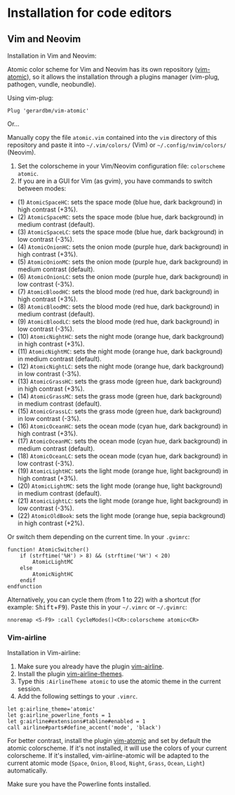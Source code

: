# Installation for code editors

## Vim and Neovim

Installation in Vim and Neovim:

Atomic color scheme for Vim and Neovim has its own repository ([vim-atomic](https://github.com/gerardbm/vim-atomic)), so it allows the installation through a plugins manager (vim-plug, pathogen, vundle, neobundle).

Using vim-plug:

```viml
Plug 'gerardbm/vim-atomic'
```

Or...

Manually copy the file `atomic.vim` contained into the `vim` directory of this repository and paste it into `~/.vim/colors/` (Vim) or `~/.config/nvim/colors/` (Neovim).

1. Set the colorscheme in your Vim/Neovim configuration file: `colorscheme atomic`.
2. If you are in a GUI for Vim (as gvim), you have commands to switch between modes:
- (1) `AtomicSpaceHC`: sets the space mode (blue hue, dark background) in high contrast (+3%).
- (2) `AtomicSpaceMC`: sets the space mode (blue hue, dark background) in medium contrast (default).
- (3) `AtomicSpaceLC`: sets the space mode (blue hue, dark background) in low contrast (-3%).
- (4) `AtomicOnionHC`: sets the onion mode (purple hue, dark background) in high contrast (+3%).
- (5) `AtomicOnionMC`: sets the onion mode (purple hue, dark background) in medium contrast (default).
- (6) `AtomicOnionLC`: sets the onion mode (purple hue, dark background) in low contrast (-3%).
- (7) `AtomicBloodHC`: sets the blood mode (red hue, dark background) in high contrast (+3%).
- (8) `AtomicBloodMC`: sets the blood mode (red hue, dark background) in medium contrast (default).
- (9) `AtomicBloodLC`: sets the blood mode (red hue, dark background) in low contrast (-3%).
- (10) `AtomicNightHC`: sets the night mode (orange hue, dark background) in high contrast (+3%).
- (11) `AtomicNightMC`: sets the night mode (orange hue, dark background) in medium contrast (default).
- (12) `AtomicNightLC`: sets the night mode (orange hue, dark background) in low contrast (-3%).
- (13) `AtomicGrassHC`: sets the grass mode (green hue, dark background) in high contrast (+3%).
- (14) `AtomicGrassMC`: sets the grass mode (green hue, dark background) in medium contrast (default).
- (15) `AtomicGrassLC`: sets the grass mode (green hue, dark background) in low contrast (-3%).
- (16) `AtomicOceanHC`: sets the ocean mode (cyan hue, dark background) in high contrast (+3%).
- (17) `AtomicOceanMC`: sets the ocean mode (cyan hue, dark background) in medium contrast (default).
- (18) `AtomicOceanLC`: sets the ocean mode (cyan hue, dark background) in low contrast (-3%).
- (19) `AtomicLightHC`: sets the light mode (orange hue, light background) in high contrast (+3%).
- (20) `AtomicLightMC`: sets the light mode (orange hue, light background) in medium contrast (default).
- (21) `AtomicLightLC`: sets the light mode (orange hue, light background) in low contrast (-3%).
- (22) `AtomicOldBook`: sets the light mode (orange hue, sepia background) in high contrast (+2%).

Or switch them depending on the current time. In your `.gvimrc`:

```viml
function! AtomicSwitcher()
	if (strftime('%H') > 8) && (strftime('%H') < 20)
		AtomicLightMC
	else
		AtomicNightHC
	endif
endfunction
```

Alternatively, you can cycle them (from 1 to 22) with a shortcut (for example: <kbd>Shift</kbd>+<kbd>F9</kbd>). Paste this in your `~/.vimrc` or `~/.gvimrc`:

```viml
nnoremap <S-F9> :call CycleModes()<CR>:colorscheme atomic<CR>
```

### Vim-airline

Installation in Vim-airline:

1. Make sure you already have the plugin [vim-airline](https://github.com/vim-airline/vim-airline).
2. Install the plugin [vim-airline-themes](https://github.com/vim-airline/vim-airline-themes).
3. Type this `:AirlineTheme atomic` to use the atomic theme in the current session.
4. Add the following settings to your `.vimrc`.

```viml
let g:airline_theme='atomic'
let g:airline_powerline_fonts = 1
let g:airline#extensions#tabline#enabled = 1
call airline#parts#define_accent('mode', 'black')
```

For better contrast, install the plugin [vim-atomic](https://github.com/gerardbm/vim-atomic) and set by default the atomic colorscheme. If it's not installed, it will use the colors of your current colorscheme. If it's installed, vim-airline-atomic will be adapted to the current atomic mode (`Space`, `Onion`, `Blood`, `Night`, `Grass`, `Ocean`, `Light`) automatically.

Make sure you have the Powerline fonts installed.
